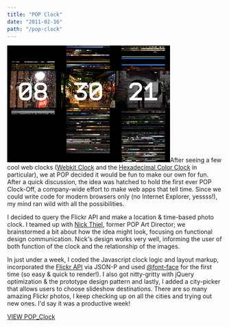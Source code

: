 ```yaml
---
title: "POP Clock"
date: "2011-02-16"
path: "/pop-clock"
---
```


[![POP clock](./pop-clock-med1.jpg)](/pop/clock/ "POP_Clock: Opens in a New Window")After seeing a few cool web clocks ([Webkit Clock](http://onotakehiko.com/webkitclock/) and the [Hexadecimal Color Clock](http://thecolourclock.co.uk/) in particular), we at POP decided it would be fun to make our own for fun. After a quick discussion, the idea was hatched to hold the first ever POP Clock-Off, a company-wide effort to make web apps that tell time. Since we could write code for modern browsers only (no Internet Explorer, yessss!), my mind ran wild with all the possibilities.

I decided to query the Flickr API and make a location & time-based photo clock. I teamed up with [Nick Thiel](http://twitter.com/nickthiel), former POP Art Director; we brainstormed a bit about how the idea might look, focusing on functional design communication. Nick's design works very well, informing the user of both function of the clock and the relationship of the images.

In just under a week, I coded the Javascript clock logic and layout markup, incorporated the [Flickr API](http://www.flickr.com/services/api/) via JSON-P and used [@font-face](http://www.miltonbayer.com/font-face/) for the first time (so easy & quick to render!). I also got nitty-gritty with jQuery optimization & the prototype design pattern and lastly, I added a city-picker that allows users to choose slideshow destinations. There are so many amazing Flickr photos, I keep checking up on all the cities and trying out new ones. I'd say it was a productive week!

[VIEW POP\_Clock](/pop/clock/)
